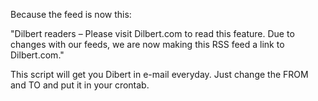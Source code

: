 Because the feed is now this:

"Dilbert readers – Please visit Dilbert.com to read this feature. Due to changes with our feeds, we are now making this RSS feed a link to Dilbert.com."

This script will get you Dibert in e-mail everyday. Just change the FROM and TO and put it in your crontab.
